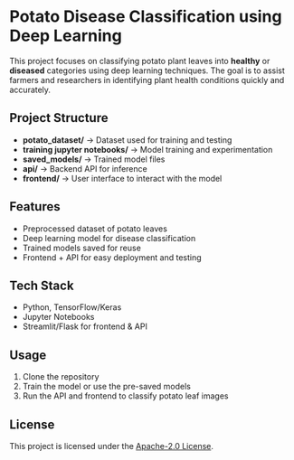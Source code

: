# Potato Disease Classification using Deep Learning

This project focuses on classifying potato plant leaves into **healthy** or **diseased** categories using deep learning techniques. The goal is to assist farmers and researchers in identifying plant health conditions quickly and accurately.

## Project Structure
- **potato_dataset/** → Dataset used for training and testing  
- **training jupyter notebooks/** → Model training and experimentation  
- **saved_models/** → Trained model files  
- **api/** → Backend API for inference  
- **frontend/** → User interface to interact with the model  

## Features
- Preprocessed dataset of potato leaves  
- Deep learning model for disease classification  
- Trained models saved for reuse  
- Frontend + API for easy deployment and testing  

## Tech Stack
- Python, TensorFlow/Keras  
- Jupyter Notebooks  
- Streamlit/Flask for frontend & API  

## Usage
1. Clone the repository  
2. Train the model or use the pre-saved models  
3. Run the API and frontend to classify potato leaf images  

## License
This project is licensed under the [Apache-2.0 License](LICENSE).  
